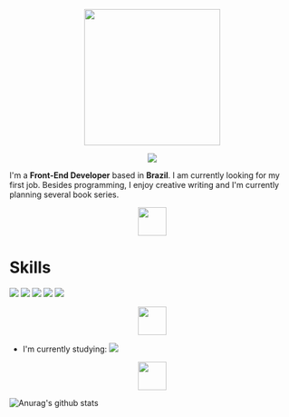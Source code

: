 <p align="center">

<img src="https://i.imgur.com/N26SVi0.png" width="240" />

</p>

<p align="center">
  
<img src="https://img.shields.io/badge/linkedin%20-%230077B5.svg?&style=for-the-badge&logo=linkedin&logoColor=white"/>

</p>

I'm a **Front-End Developer** based in **Brazil**. I am currently looking for my first job. Besides programming, I enjoy creative writing and I'm currently planning several book series.

<p align="center">

<img src="https://i.imgur.com/KQ8ZDLa.png" height="50" width="auto"/>

</p>

<h1>Skills</h1>

<p align="center">

<img src="https://img.shields.io/badge/git%20-%23F05033.svg?&style=for-the-badge&logo=git&logoColor=white"/> <img src="https://img.shields.io/badge/python%20-%2314354C.svg?&style=for-the-badge&logo=python&logoColor=white"/> <img src="https://img.shields.io/badge/adobe%20photoshop%20-%2331A8FF.svg?&style=for-the-badge&logo=adobe%20photoshop&logoColor=white"/> <img src="https://img.shields.io/badge/html5%20-%23E34F26.svg?&style=for-the-badge&logo=html5&logoColor=white"/> <img src="https://img.shields.io/badge/css3%20-%231572B6.svg?&style=for-the-badge&logo=css3&logoColor=white"/>

</p>

<p align="center">

<img src="https://i.imgur.com/KQ8ZDLa.png" height="50" width="auto"/>

</p>

* I'm currently studying: <img src="https://img.shields.io/badge/react_native%20-%2320232a.svg?&style=for-the-badge&logo=react&logoColor=%2361DAFB"/>

<p align="center">

<img src="https://i.imgur.com/KQ8ZDLa.png" height="50" width="auto"/>

</p>

![Anurag's github stats](https://github-readme-stats.vercel.app/api?username=Adriano-js)



